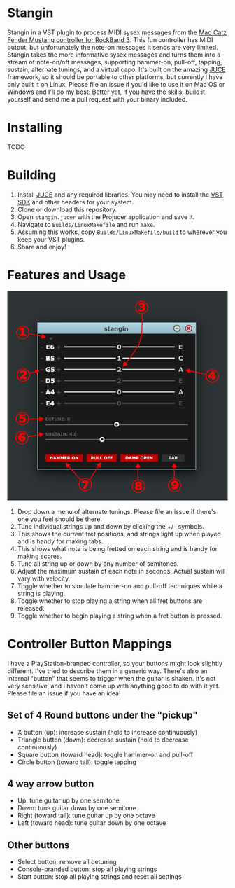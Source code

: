 # Stangin

Stangin in a VST plugin to process MIDI sysex messages from the 
[Mad Catz Fender Mustang controller for RockBand 3](https://en.wikipedia.org/wiki/Rock_Band_3#Guitar_and_bass).
This fun controller has MIDI output, but unfortunately the note-on messages it sends are very limited. 
Stangin takes the more informative sysex messages and turns them into a stream of note-on/off messages, 
supporting hammer-on, pull-off, tapping, sustain, alternate tunings, and a virtual capo. 
It's built on the amazing [JUCE](https://www.juce.com/) framework, so it should be portable to other
platforms, but currently I have only built it on Linux. Please file an issue if you'd like to use it on 
Mac OS or Windows and I'll do my best. Better yet, if you have the skills, build it yourself and send me 
a pull request with your binary included.

# Installing

TODO

# Building

1. Install [JUCE](https://www.juce.com/get-juce) and any required libraries. You may need to install the [VST SDK](https://www.juce.com/doc/tutorial_create_projucer_basic_plugin) and other headers for your system.
2. Clone or download this repository.
3. Open `stangin.jucer` with the Projucer application and save it.
4. Navigate to `Builds/LinuxMakefile` and run `make`.
5. Assuming this works, copy `Builds/LinuxMakefile/build` to wherever you keep your VST plugins.
6. Share and enjoy!

# Features and Usage

![Screenshot of Stangin](screenshot.png)

1. Drop down a menu of alternate tunings. Please file an issue if there's one you feel should be there.
2. Tune individual strings up and down by clicking the +/- symbols.
3. This shows the current fret positions, and strings light up when played and is handy for making tabs.
4. This shows what note is being fretted on each string and is handy for making scores.
5. Tune all string up or down by any number of semitones.
6. Adjust the maximum sustain of each note in seconds. Actual sustain will vary with velocity.
7. Toggle whether to simulate hammer-on and pull-off techniques while a string is playing.
8. Toggle whether to stop playing a string when all fret buttons are released.
9. Toggle whether to begin playing a string when a fret button is pressed.

# Controller Button Mappings

I have a PlayStation-branded controller, so your buttons might look slightly different. I've tried to 
describe them in a generic way. There's also an internal "button" that seems to trigger when the guitar is shaken. It's not very sensitive, 
and I haven't come up with anything good to do with it yet. Please file an issue if you have an idea!

## Set of 4 Round buttons under the "pickup"
* X button (up): increase sustain (hold to increase continuously)
* Triangle button (down): decrease sustain (hold to decrease continuously)
* Square button (toward head): toggle hammer-on and pull-off
* Circle button (toward tail): toggle tapping

## 4 way arrow button
* Up: tune guitar up by one semitone
* Down: tune guitar down by one semitone
* Right (toward tail): tune guitar up by one octave
* Left (toward head): tune guitar down by one octave

## Other buttons
* Select button: remove all detuning
* Console-branded button: stop all playing strings
* Start button: stop all playing strings and reset all settings

